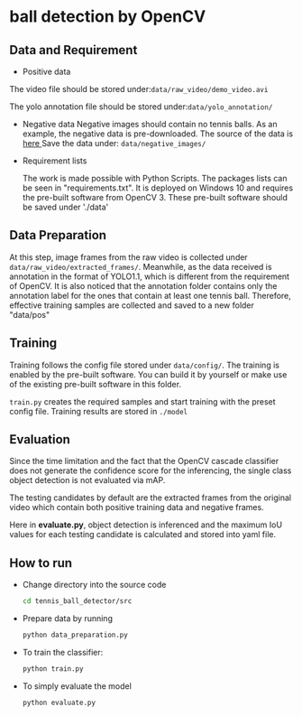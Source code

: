# ball detection by OpenCV



## Data and Requirement

- Positive data

The video file should be stored under:`data/raw_video/demo_video.avi`

The yolo annotation file should be stored under:`data/yolo_annotation/`

- Negative data
  Negative images should contain no tennis balls. As an example, the negative data is pre-downloaded. The source of the data is [ here ](https://www.kaggle.com/muhammadkhalid/negative-images)
  Save the data under: `data/negative_images/`

- Requirement lists

  The work is made possible with Python Scripts. The packages lists can be seen in "requirements.txt". It is deployed on Windows 10 and requires the pre-built software from OpenCV 3. These pre-built software should be saved under './data'

## Data Preparation

At this step, image frames from the raw video is collected under `data/raw_video/extracted_frames/`. Meanwhile, as the data received is annotation in the format of YOLO1.1, which is different from the requirement of OpenCV. It is also noticed that the annotation folder contains only the annotation label for the ones that contain at least one tennis ball. Therefore, effective training samples are collected and saved to a new folder "data/pos"

## Training

Training follows the config file stored under `data/config/`. The training is enabled by the pre-built software. You can build it by yourself or make use of the existing pre-built software in this folder. 

`train.py` creates the required samples and start training with the preset config file. Training results are stored in `./model`

## Evaluation

Since the time limitation and the fact that the OpenCV cascade classifier does not generate the confidence score for the inferencing, the single class object detection is not evaluated via mAP. 

The testing candidates by default are the extracted frames from the original video which contain both positive training data and negative frames.

Here in **evaluate.py**, object detection is inferenced and the maximum IoU values for each testing candidate is calculated and stored into yaml file.

## How to run

- Change directory into the source code

  ```bash
  cd tennis_ball_detector/src
  ```

- Prepare data by running

  ```bash
  python data_preparation.py
  ```

- To train the classifier:
  ```bash
  python train.py
  ```
- To simply evaluate the model
  ```bash
  python evaluate.py
  ```

